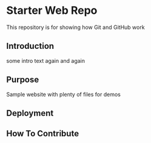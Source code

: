 # Starter Web Repo

This repository is for showing how Git and GitHub work

## Introduction
some intro text again and again


## Purpose

Sample website with plenty of files for demos

## Deployment

## How To Contribute